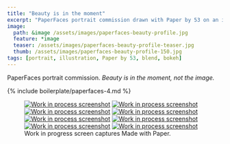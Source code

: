 ```yaml
---
title: "Beauty is in the moment"
excerpt: "PaperFaces portrait commission drawn with Paper by 53 on an iPad."
image: 
  path: &image /assets/images/paperfaces-beauty-profile.jpg 
  feature: *image
  teaser: /assets/images/paperfaces-beauty-profile-teaser.jpg
  thumb: /assets/images/paperfaces-beauty-profile-150.jpg
tags: [portrait, illustration, Paper by 53, blend, bokeh]
---
```


PaperFaces portrait commission. *Beauty is in the moment, not the image.*

{% include boilerplate/paperfaces-4.md %}

<figure class="third">
  <a href="{{ site.url }}/assets/images/paperfaces-beauty-profile-process-1-lg.jpg"><img src="{{ site.url }}/assets/images/paperfaces-beauty-profile-process-1-600.jpg" alt="Work in process screenshot"></a>
  <a href="{{ site.url }}/assets/images/paperfaces-beauty-profile-process-2-lg.jpg"><img src="{{ site.url }}/assets/images/paperfaces-beauty-profile-process-2-600.jpg" alt="Work in process screenshot"></a>
  <a href="{{ site.url }}/assets/images/paperfaces-beauty-profile-process-3-lg.jpg"><img src="{{ site.url }}/assets/images/paperfaces-beauty-profile-process-3-600.jpg" alt="Work in process screenshot"></a>
  <a href="{{ site.url }}/assets/images/paperfaces-beauty-profile-process-4-lg.jpg"><img src="{{ site.url }}/assets/images/paperfaces-beauty-profile-process-4-600.jpg" alt="Work in process screenshot"></a>
  <a href="{{ site.url }}/assets/images/paperfaces-beauty-profile-process-5-lg.jpg"><img src="{{ site.url }}/assets/images/paperfaces-beauty-profile-process-5-600.jpg" alt="Work in process screenshot"></a>
  <a href="{{ site.url }}/assets/images/paperfaces-beauty-profile-process-6-lg.jpg"><img src="{{ site.url }}/assets/images/paperfaces-beauty-profile-process-6-600.jpg" alt="Work in process screenshot"></a>
  <a href="{{ site.url }}/assets/images/paperfaces-beauty-profile-process-7-lg.jpg"><img src="{{ site.url }}/assets/images/paperfaces-beauty-profile-process-7-600.jpg" alt="Work in process screenshot"></a>
  <a href="{{ site.url }}/assets/images/paperfaces-beauty-profile-process-8-lg.jpg"><img src="{{ site.url }}/assets/images/paperfaces-beauty-profile-process-8-600.jpg" alt="Work in process screenshot"></a>
  <figcaption>Work in progress screen captures Made with Paper.</figcaption>
</figure>
